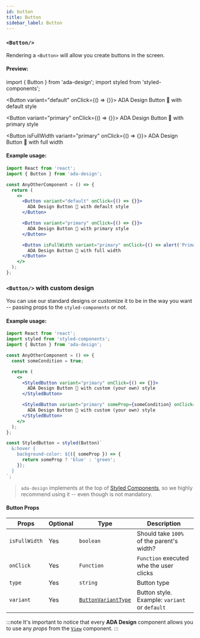 ```yaml
---
id: button
title: Button
sidebar_label: Button
---
```


### `<Button/>`

Rendering a `<Button>` will allow you create buttons in the screen.

#### Preview:

import { Button } from 'ada-design';
import styled from 'styled-components';

<Button variant="default" onClick={() => {}}>
ADA Design Button 🌮 with default style
</Button>

<Button variant="primary" onClick={() => {}}>
ADA Design Button 🌮 with primary style
</Button>

<Button isFullWidth variant="primary" onClick={() => {}}>
ADA Design Button 🌮 with full width
</Button>

#### Example usage:

```jsx
import React from 'react';
import { Button } from 'ada-design';

const AnyOtherComponent = () => {
  return (
    <>
      <Button variant="default" onClick={() => {}}>
        ADA Design Button 🌮 with default style
      </Button>

      <Button variant="primary" onClick={() => {}}>
        ADA Design Button 🌮 with primary style
      </Button>

      <Button isFullWidth variant="primary" onClick={() => alert('Primary Button Handler')}>
        ADA Design Button 🌮 with full width
      </Button>
    </>
  );
};
```

### `<Button/>` with custom design

You can use our standard designs or customize it to be in the way you want -- passing props to the `styled-components` or not.

#### Example usage:

```jsx
import React from 'react';
import styled from 'styled-components';
import { Button } from 'ada-design';

const AnyOtherComponent = () => {
  const someCondition = true;

  return (
    <>
      <StyledButton variant="primary" onClick={() => {}}>
        ADA Design Button 🌮 with custom (your own) style
      </StyledButton>

      <StyledButton variant="primary" someProp={someCondition} onClick={() => {}}>
        ADA Design Button 🌮 with custom (your own) style
      </StyledButton>
    </>
  );
};

const StyledButton = styled(Button)`
  &:hover {
    background-color: ${({ someProp }) => {
      return someProp ? 'blue' : 'green';
    }};
  }
`;
```

> `ada-design` implements at the top of [Styled Components](https://styled-components.com/), so we highly recommend using it -- even though is not mandatory.

#### Button Props

| Props         | Optional | Type                                                  | Description                                   |
| ------------- | -------- | ----------------------------------------------------- | --------------------------------------------- |
| `isFullWidth` | Yes      | `boolean`                                             | Should take `100%` of the parent's width?     |
| `onClick`     | Yes      | `Function`                                            | `Function` executed whe the user clicks       |
| `type`        | Yes      | `string`                                              | Button type                                   |
| `variant`     | Yes      | [`ButtonVariantType`](types/button-variant-type.html) | Button style. Example: `variant` or `default` |

:::note
It's important to notice that every **ADA Design** component allows you to use any _props_ from the [`View`](view.html) component.
:::
